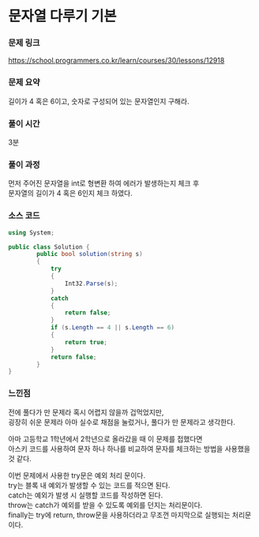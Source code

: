 # 문자열 다루기 기본

### 문제 링크

https://school.programmers.co.kr/learn/courses/30/lessons/12918

### 문제 요약
길이가 4 혹은 6이고, 숫자로 구성되어 있는 문자열인지 구해라.<br>

### 풀이 시간
3분

### 풀이 과정
먼저 주어진 문자열을 int로 형변환 하여 에러가 발생하는지 체크 후<br>
문자열의 길이가 4 혹은 6인지 체크 하였다.<br>

### 소스 코드
```cs
using System;

public class Solution {
        public bool solution(string s)
        {
            try
            {
                Int32.Parse(s);
            }
            catch
            {
                return false;
            }
            if (s.Length == 4 || s.Length == 6)
            {
                return true;
            }
            return false;
        }
}
```

### 느낀점
전에 풀다가 만 문제라 혹시 어렵지 않을까 겁먹었지만,<br>
굉장히 쉬운 문제라 아마 실수로 채점을 눌렀거나, 풀다가 만 문제라고 생각한다.<br>

아마 고등학교 1학년에서 2학년으로 올라갔을 때 이 문제를 접했다면<br>
아스키 코드를 사용하여 문자 하나 하나를 비교하여 문자를 체크하는 방법을 사용했을 것 같다.<br>

이번 문제에서 사용한 try문은 예외 처리 문이다.<br>
try는 블록 내 예외가 발생할 수 있는 코드를 적으면 된다.<br>
catch는 예외가 발생 시 실행할 코드를 작성하면 된다.<br>
throw는 catch가 예외를 받을 수 있도록 예외를 던지는 처리문이다.<br>
finally는 try에 return, throw문을 사용하더라고 무조껀 마지막으로 실행되는 처리문이다.<br>